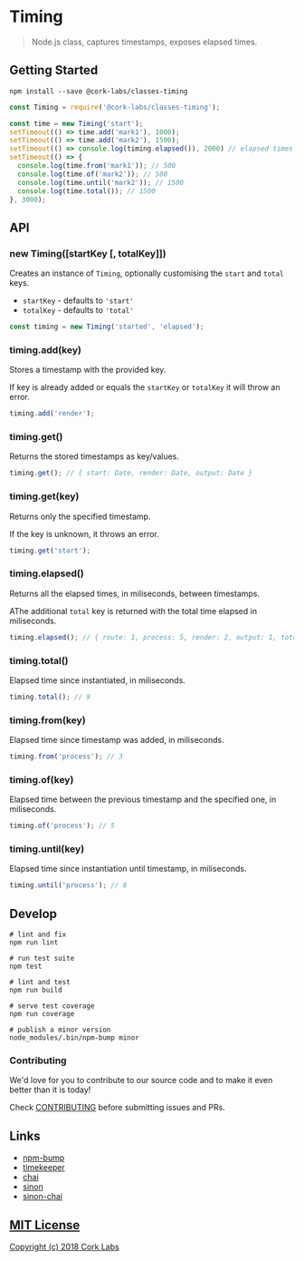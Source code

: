 # Timing

> Node.js class, captures timestamps, exposes elapsed times.


## Getting Started

```shell
npm install --save @cork-labs/classes-timing
```

```javascript
const Timing = require('@cork-labs/classes-timing');

const time = new Timing('start');
setTimeout(() => time.add('mark1'), 1000);
setTimeout(() => time.add('mark2'), 1500);
setTimeout(() => console.log(timing.elapsed()), 2000) // elapsed times { mark1: 1000, mark2: 500, total: 1500 }
setTimeout(() => {
  console.log(time.from('mark1')); // 500
  console.log(time.of('mark2')); // 500
  console.log(time.until('mark2')); // 1500
  console.log(time.total()); // 1500
}, 3000);
```


## API

### new Timing([startKey [, totalKey]])

Creates an instance of `Timing`, optionally customising the `start` and `total` keys.

- `startKey` - defaults to `'start'`
- `totalKey` - defaults to `'total'`

```javascript
const timing = new Timing('started', 'elapsed');
```

### timing.add(key)

Stores a timestamp with the provided key.

If key is already added or equals the `startKey` or `totalKey` it will throw an error.

```javascript
timing.add('render');
```
### timing.get()

Returns the stored timestamps as key/values.

```javascript
timing.get(); // { start: Date, render: Date, output: Date }
```

### timing.get(key)

Returns only the specified timestamp.

If the key is unknown, it throws an error.

```javascript
timing.get('start');
```

### timing.elapsed()

Returns all the elapsed times, in miliseconds, between timestamps.

AThe additional `total` key is returned with the total time elapsed in miliseconds.

```javascript
timing.elapsed(); // { route: 1, process: 5, render: 2, output: 1, total: 9 }
```

### timing.total()

Elapsed time since instantiated, in miliseconds.

```javascript
timing.total(); // 9
```
### timing.from(key)

Elapsed time since timestamp was added, in miliseconds.

```javascript
timing.from('process'); // 3
```

### timing.of(key)

Elapsed time between the previous timestamp and the specified one, in miliseconds.
```javascript
timing.of('process'); // 5
```

### timing.until(key)

Elapsed time since instantiation until timestamp, in miliseconds.
```javascript
timing.until('process'); // 6
```


## Develop

```shell
# lint and fix
npm run lint

# run test suite
npm test

# lint and test
npm run build

# serve test coverage
npm run coverage

# publish a minor version
node_modules/.bin/npm-bump minor
```

### Contributing

We'd love for you to contribute to our source code and to make it even better than it is today!

Check [CONTRIBUTING](https://github.com/cork-labs/contributing/blob/master/CONTRIBUTING.md) before submitting issues and PRs.


## Links

- [npm-bump](https://www.npmjs.com/package/npm-bump)
- [timekeeper](https://github.com/vesln/timekeeper)
- [chai](http://chaijs.com/api/)
- [sinon](http://sinonjs.org/)
- [sinon-chai](https://github.com/domenic/sinon-chai)


## [MIT License](LICENSE)

[Copyright (c) 2018 Cork Labs](http://cork-labs.mit-license.org/2018)
